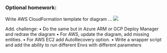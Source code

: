 ### Optional homework:
Write AWS CloudFormation template for diagram
...
![](/home/cube366/andersen_devops/Homework_06/hw6.png)

Add. challenge:
• Do the same but in Azure ARM or GCP Deploy Manager and redraw the diagram
• For AWS, update the diagram, add missing entities.
• For AWS EC2 add AutoRecovery option.
• Write a wrapper script and add the ability to run different Envs with different parameters